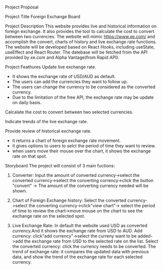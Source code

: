 Project Proposal

Project Title
Foreign Exchange Board

Project Description
This website provides live and historical information on foreign exchange. It also provides the tool to calculate the cost to convert between two currencies.
The website will mimic https://www.xe.com/ and accomplish the convert, charts of history and live exchange rate functions. The website will be developed based on React Hooks, including useState, useEffect and React Router. The datebase will be fetched from the API provided by xe.com and Alpha Vantage(from Rapid API).

Project Feathures
Update live exchange rate.

- It shows the exchange rate of USD/AUD as default.
- The users can add the currencies they want to follow up.
- The users can change the currency to be considered as the converted currency.
- Due to the limitation of the free API, the exchange rate may be update on daily basis.

Calcalate the cost to convert between two selected currencies.

Indicate trends of the live exchange rate.

Provide review of historical exchange rate.

- it returns a chart of foreign exchange rate movement.
- it gives options to users to selct the period of time they want to review.
- when users move their mouse over the chart, it shows the exchange rate on that spot.

Storyboard
The project will consist of 3 main fuctions:

1. Converter:
   Input the amount of converted currency->select the converted currency->select the converting corrency->click the button "convert" -> The amount of the converting currency needed will be shown.

2. Chart of Foreign Exchange history:
   Select the converted currency->select the converting currency->click"view chart"-> select the period of time to review the chart->move mouse on the chart to see the exchange rate on the selected spot.

3. Live Exchange Rate:
   In default the website used USD as converted currency.And it shows the exchange rate from USD to AUD.
   Add currency: click"add currency"->select the curreny want to be added->add the exchange rate from USD to the selected rate on the list.
   Select the converted currency: click the currency needs to be converted.
   The trend of exchange rate: it compares the updated data with previous data, and show the trend of the exchange rate for each selected currency.
